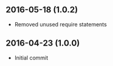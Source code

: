 ## 2016-05-18 (1.0.2)

* Removed unused require statements

## 2016-04-23 (1.0.0)

* Initial commit
